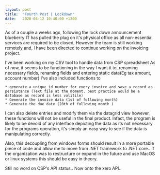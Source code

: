 ```yaml
---
layout: post
title:  "Fourth Post | Lockdown"
date:   2020-04-12 10:40:00 +1200
---
```

As of a couple a weeks ago, following the lock down announcement blueberry IT has pulled the plug on it's physical office as all non-essential services are required to be closed,
However the team is still working remotely and, I have been directed to continue working on the invoicing project.


I've been working on my CSV tool to handle data from CSP spreadsheet
As of now, it seems to be functioning in the way I want it to, renaming necessary fields, renaming fields and entering static data(Eg tax amount, account number)
I've also included functions to 

	* generate a unique id number for every invoice and save a record as persistance (Text file at the moment, best practice would be a database as record is less volitile) 
	* Generate the invoice data (1st of following month)
	* Generate the due date (20th of following month )


I can also delete entries and modify them via the datagrid view however, these functions will not be useful in the final product. Infact, the program is likely to be devoid of any interface depicting the data as its not necessary for the programs operation, it's simply an easy way to see if the data is manipulating correctly.

Also, this decoupling from windows forms should result in a more portable piece of code and allow me to move from
 .NET framework to .NET core.. if the organization was to restructure or expand in the future and use MacOS or linux systems this should be easy in theory. 

Still no word on CSP's API status.. 
Now onto the xero API..
